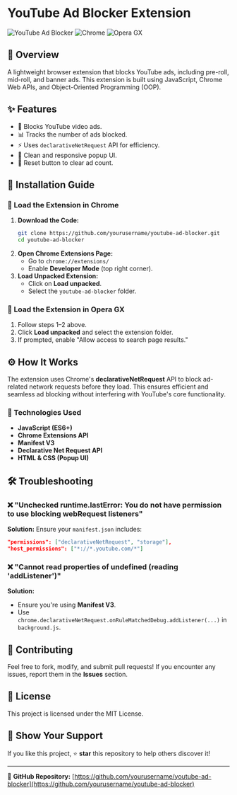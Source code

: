# YouTube Ad Blocker Extension

![YouTube Ad Blocker](https://img.shields.io/badge/version-1.0-blue.svg) ![Chrome](https://img.shields.io/badge/compatible-Chrome-orange.svg) ![Opera GX](https://img.shields.io/badge/compatible-Opera%20GX-purple.svg)

## 🚀 Overview
A lightweight browser extension that blocks YouTube ads, including pre-roll, mid-roll, and banner ads. This extension is built using JavaScript, Chrome Web APIs, and Object-Oriented Programming (OOP).

## ✨ Features
- 🚫 Blocks YouTube video ads.
- 📊 Tracks the number of ads blocked.
- ⚡ Uses `declarativeNetRequest` API for efficiency.
- 🎨 Clean and responsive popup UI.
- 🔄 Reset button to clear ad count.

## 📜 Installation Guide

### **🔹 Load the Extension in Chrome**
1. **Download the Code:**
   ```sh
   git clone https://github.com/yourusername/youtube-ad-blocker.git
   cd youtube-ad-blocker
   ```
2. **Open Chrome Extensions Page:**
   - Go to `chrome://extensions/`
   - Enable **Developer Mode** (top right corner).
3. **Load Unpacked Extension:**
   - Click on **Load unpacked**.
   - Select the `youtube-ad-blocker` folder.

### **🔸 Load the Extension in Opera GX**
1. Follow steps 1–2 above.
2. Click **Load unpacked** and select the extension folder.
3. If prompted, enable "Allow access to search page results."

## ⚙️ How It Works
The extension uses Chrome's **declarativeNetRequest** API to block ad-related network requests before they load. This ensures efficient and seamless ad blocking without interfering with YouTube's core functionality.

### **🔧 Technologies Used**
- **JavaScript (ES6+)**
- **Chrome Extensions API**
- **Manifest V3**
- **Declarative Net Request API**
- **HTML & CSS (Popup UI)**

## 🛠 Troubleshooting

### ❌ "Unchecked runtime.lastError: You do not have permission to use blocking webRequest listeners"
**Solution:** Ensure your `manifest.json` includes:
```json
"permissions": ["declarativeNetRequest", "storage"],
"host_permissions": ["*://*.youtube.com/*"]
```

### ❌ "Cannot read properties of undefined (reading 'addListener')"
**Solution:**
- Ensure you're using **Manifest V3**.
- Use `chrome.declarativeNetRequest.onRuleMatchedDebug.addListener(...)` in `background.js`.

## 📌 Contributing
Feel free to fork, modify, and submit pull requests! If you encounter any issues, report them in the **Issues** section.

## 📜 License
This project is licensed under the MIT License.

## 🌟 Show Your Support
If you like this project, ⭐ **star** this repository to help others discover it!

---

🔗 **GitHub Repository:** [https://github.com/yourusername/youtube-ad-blocker](https://github.com/yourusername/youtube-ad-blocker)

